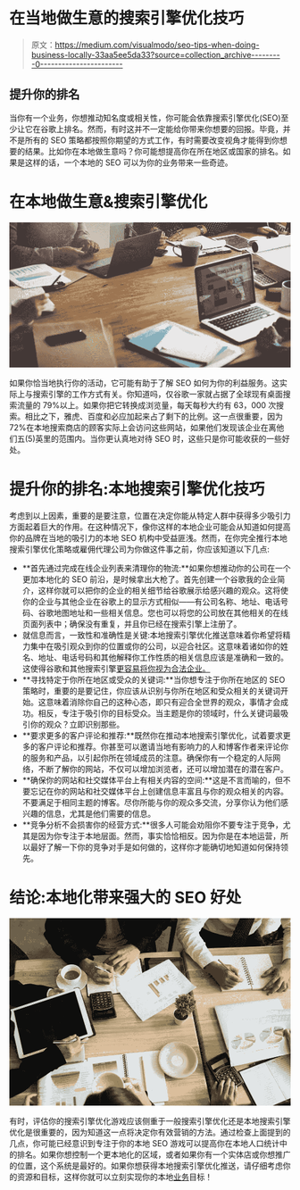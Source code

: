 # 在当地做生意的搜索引擎优化技巧

> 原文：<https://medium.com/visualmodo/seo-tips-when-doing-business-locally-33aa5ee5da33?source=collection_archive---------0----------------------->

## 提升你的排名

当你有一个业务，你想推动知名度或相关性，你可能会依靠搜索引擎优化(SEO)至少让它在谷歌上排名。然而，有时这并不一定能给你带来你想要的回报。毕竟，并不是所有的 SEO 策略都按照你期望的方式工作，有时需要改变视角才能得到你想要的结果。比如你在本地做生意吗？你可能想提高你在所在地区或国家的排名。如果是这样的话，一个本地的 SEO 可以为你的业务带来一些奇迹。

# 在本地做生意&搜索引擎优化

![](img/8fcf7fc7348ae6d0e2734347c5b0c415.png)

如果你恰当地执行你的活动，它可能有助于了解 SEO 如何为你的利益服务。这实际上与搜索引擎的工作方式有关。你知道吗，仅谷歌一家就占据了全球现有桌面搜索流量的 79%以上。如果你把它转换成浏览量，每天每秒大约有 63，000 次搜索。相比之下，雅虎、百度和必应加起来占了剩下的比例。这一点很重要，因为 72%在本地搜索商店的顾客实际上会访问这些网站，如果他们发现该企业在离他们五(5)英里的范围内。当你更认真地对待 SEO 时，这些只是你可能收获的一些好处。

# 提升你的排名:本地搜索引擎优化技巧

考虑到以上因素，重要的是要注意，位置在决定你能从特定人群中获得多少吸引力方面起着巨大的作用。在这种情况下，像你这样的本地企业可能会从知道如何提高你的品牌在当地的吸引力的本地 SEO 机构中受益匪浅。然而，在你完全推行本地搜索引擎优化策略或雇佣代理公司为你做这件事之前，你应该知道以下几点:

*   **首先通过完成在线企业列表来清理你的物流:**如果你想推动你的公司在一个更加本地化的 SEO 前沿，是时候拿出大枪了。首先创建一个谷歌我的企业简介，这样你就可以把你的企业的相关细节给谷歌展示给感兴趣的观众。这将使你的企业与其他企业在谷歌上的显示方式相似——有公司名称、地址、电话号码、谷歌地图地址和一些相关信息。您也可以将您的公司放在其他相关的在线页面列表中；确保没有重复，并且你已经在搜索引擎上注册了。
*   就信息而言，一致性和准确性是关键:本地搜索引擎优化推送意味着你希望将精力集中在吸引观众到你的位置或你的公司，以迎合社区。这意味着诸如你的姓名、地址、电话号码和其他解释你工作性质的相关信息应该是准确和一致的。这使得谷歌和其他搜索引擎[更容易将你视为合法企业。](https://visualmodo.com/wordpress-themes/)
*   **寻找特定于你所在地区或受众的关键词:**当你想专注于你所在地区的 SEO 策略时，重要的是要记住，你应该从识别与你所在地区和受众相关的关键词开始。这意味着消除你自己的这种心态，即只有迎合全世界的观众，事情才会成功。相反，专注于吸引你的目标受众。当主题是你的领域时，什么关键词最吸引你的观众？立即识别那些。
*   **要求更多的客户评论和推荐:**既然你在推动本地搜索引擎优化，试着要求更多的客户评论和推荐。你甚至可以邀请当地有影响力的人和博客作者来评论你的服务和产品，以引起你所在领域成员的注意。确保你有一个稳定的人际网络，不断了解你的网站，不仅可以增加浏览者，还可以增加潜在的潜在客户。
*   **确保你的网站和社交媒体平台上有相关内容的空间:**这是不言而喻的，但不要忘记在你的网站和社交媒体平台上创建信息丰富且与你的观众相关的内容。不要满足于相同主题的博客。尽你所能与你的观众多交流，分享你认为他们感兴趣的信息，尤其是他们需要的信息。
*   **竞争分析不会损害你的经营方式:**很多人可能会劝阻你不要专注于竞争，尤其是因为你专注于本地层面。然而，事实恰恰相反。因为你是在本地运营，所以最好了解一下你的竞争对手是如何做的，这样你才能确切地知道如何保持领先。

# 结论:本地化带来强大的 SEO 好处

![](img/75bf4d49f12300698a4ff1eadebfc978.png)

有时，评估你的搜索引擎优化游戏应该侧重于一般搜索引擎优化还是本地搜索引擎优化是很重要的，因为知道这一点将决定你有效营销的方法。通过检查上面提到的几点，你可能已经意识到专注于你的本地 SEO 游戏可以提高你在本地人口统计中的排名。如果你想控制一个更本地化的区域，或者如果你有一个实体店或你想推广的位置，这个系统是最好的。如果你想获得本地搜索引擎优化推送，请仔细考虑你的资源和目标，这样你就可以立刻实现你的本地[业务](https://visualmodo.com/)目标！